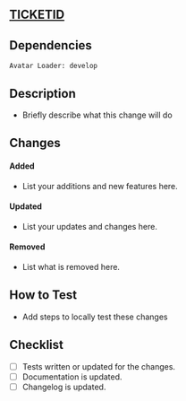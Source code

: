 <!-- Copy the TICKETID for this task from Jira and add it to the PR name in brackets -->
<!-- PR name should look like: [TICKETID] My Pull Request -->

<!-- Add link for the ticket here editing the TICKETID-->

## [TICKETID](https://ready-player-me.atlassian.net/browse/TICKETID)

<!-- Replace the branch with the dependency, if no dependency is required than set this to develop -->
## Dependencies
```Package
Avatar Loader: develop
```

## Description

-   Briefly describe what this change will do

<!-- Fill the section below with Added, Updated and Removed information. -->
<!-- If there is no item under one of the lists remove it's title. -->

## Changes

#### Added

-   List your additions and new features here.

#### Updated

-   List your updates and changes here.

#### Removed

-   List what is removed here.

<!-- Testability -->

## How to Test

-   Add steps to locally test these changes

<!-- Update your progress with the task here -->

## Checklist

-   [ ] Tests written or updated for the changes.
-   [ ] Documentation is updated.
-   [ ] Changelog is updated.

<!--- Remember to copy the Changes Section into the commit message when you close the PR -->



